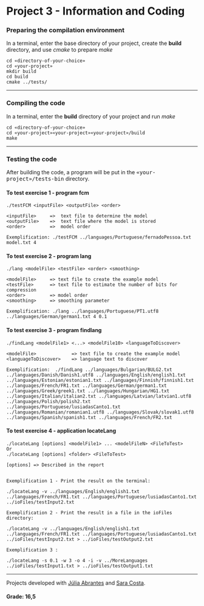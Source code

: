 # Project 3 - Information and Coding 

###  Preparing the compilation environment

In a terminal, enter the base directory of your project, create the **build** directory,
and use _cmake_ to prepare _make_

```
cd «directory-of-your-choice»
cd «your-project»
mkdir build
cd build
cmake ../tests/
```

****** 

### Compiling the code

In a terminal, enter the **build** directory of your project and run _make_ 

```
cd «directory-of-your-choice»
cd «your-project»«your-project»«your-project»/build
make
```

****** 

### Testing the code 

After building the code, a program will be put in the <tt>«your-project»/tests-bin</tt> directory.

#### To test exercise 1	- program fcm

```
./testFCM <inputFile> <outputFile> <order>

<inputFile> 	=>	text file to determine the model
<outputFile>	=>	text file where the model is stored
<order>			=>	model order

Exemplification: ./testFCM ../languages/Portuguese/fernadoPessoa.txt model.txt 4
```

#### To test exercise 2	- program lang

```
./lang <modelFile> <testFile> <order> <smoothing>

<modelFile> 	=> text file to create the example model
<testFile>		=> text file to estimate the number of bits for compression
<order>			=> model order
<smoothing>		=> smoothing parameter

Exemplification: ./lang ../languages/Portuguese/PT1.utf8 ../languages/German/german1.txt 4 0.1
```

#### To test exercise 3	- program findlang

```
./findLang <modelFile1> <...> <modelFile10> <languageToDiscover>

<modelFile> 			=> text file to create the example model
<languageToDiscover>	=> language text to discover

Exemplification:  ./findLang ../languages/Bulgarian/BULG2.txt ../languages/Danish/Danish1.utf8 ../languages/English/english1.txt ../languages/Estonian/estonian1.txt ../languages/Finnish/finnish1.txt ../languages/French/FR1.txt ../languages/German/german1.txt ../languages/Greek/greek1.txt ../languages/Hungarian/HG1.txt ../languages/Italian/italian2.txt ../languages/Latvian/latvian1.utf8 ../languages/Polish/polish2.txt ../languages/Portuguese/lusiadasCanto1.txt ../languages/Romanian/romanian1.utf8 ../languages/Slovak/slovak1.utf8 ../languages/Spanish/spanish1.txt ../languages/French/FR2.txt

```

#### To test exercise 4 - application locateLang

```
./locateLang [options] <modelFile1> ... <modelFileN> <FileToTest>
Or
./locateLang [options] <folder> <FileToTest>

[options] => Described in the report


Exemplification 1 - Print the result on the terminal: 

./locateLang -v ../languages/English/english1.txt ../languages/French/FR1.txt ../languages/Portuguese/lusiadasCanto1.txt ../ioFiles/testInput2.txt

Exemplification 2 - Print the result in a file in the ioFiles directory:

./locateLang -v ../languages/English/english1.txt ../languages/French/FR1.txt ../languages/Portuguese/lusiadasCanto1.txt ../ioFiles/testInput2.txt > ../ioFiles/testOutput2.txt

Exemplification 3 : 

./locateLang -s 0.1 -w 3 -o 4 -i -v ../MoreLanguages ../ioFiles/testInput1.txt > ../ioFiles/testOutput1.txt
```

*** 

Projects developed with [Júlia Abrantes](https://github.com/JuliaAbrantes) and [Sara Costa](https://github.com/saracarolina80).

#### Grade: 16,5









